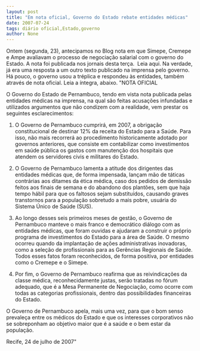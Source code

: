 ```yaml
---
layout: post
title: "Em nota oficial, Governo do Estado rebate entidades médicas"
date: 2007-07-24
tags: diário oficial,Estado,governo
author: None
---
```

Ontem (segunda, 23), antecipamos no Blog nota&nbsp;em que Simepe, Cremepe e Ampe avaliavam o processo de negocia&ccedil;&atilde;o salarial com o governo do Estado. A nota foi publicada nos jornais desta ter&ccedil;a.&nbsp; Leia aqui. 
Na verdade, j&aacute; era uma resposta a um outro texto publicado na imprensa pelo governo. 
H&aacute; pouco, o&nbsp;governo usou a tr&eacute;plica e respondeu &agrave;s entidades, tamb&eacute;m atrav&eacute;s de nota oficial. Leia a &iacute;ntegra, abaixo.
&quot;NOTA OFICIAL

O Governo do Estado de Pernambuco, tendo em vista nota publicada pelas entidades m&eacute;dicas na imprensa, na qual s&atilde;o feitas acusa&ccedil;&otilde;es infundadas e utilizados argumentos que n&atilde;o condizem com a realidade, vem prestar os seguintes esclarecimentos: 
1) O Governo de Pernambuco cumprir&aacute;, em 2007, a obriga&ccedil;&atilde;o constitucional de destinar 12% da receita do Estado para a Sa&uacute;de. Para isso, n&atilde;o mais recorrer&aacute; ao procedimento historicamente adotado por governos anteriores, que consiste em contabilizar como investimentos em sa&uacute;de p&uacute;blica os gastos com manuten&ccedil;&atilde;o dos hospitais que atendem os servidores civis e militares do Estado. 

2) O Governo de Pernambuco lamenta a atitude dos dirigentes das entidades m&eacute;dicas que, de forma impensada, lan&ccedil;am m&atilde;o de t&aacute;ticas contr&aacute;rias aos ditames da &eacute;tica m&eacute;dica, caso dos pedidos de demiss&atilde;o feitos aos finais de semana e do abandono dos plant&otilde;es, sem que haja tempo h&aacute;bil para que os faltosos sejam substitu&iacute;dos, causando graves transtornos para a popula&ccedil;&atilde;o sobretudo a mais pobre, usu&aacute;ria do Sistema &Uacute;nico de Sa&uacute;de (SUS). 

3) Ao longo desses seis primeiros meses de gest&atilde;o, o Governo de Pernambuco manteve o mais franco e democr&aacute;tico di&aacute;logo com as entidades m&eacute;dicas, que foram ouvidas e ajudaram a construir o pr&oacute;prio programa de investimentos do Estado para a &aacute;rea de Sa&uacute;de. O mesmo ocorreu quando da implanta&ccedil;&atilde;o de a&ccedil;&otilde;es administrativas inovadoras, como a sele&ccedil;&atilde;o de profissionais para as Ger&ecirc;ncias Regionais de Sa&uacute;de. Todos esses fatos foram reconhecidos, de forma positiva, por entidades como o Cremepe e o Simepe. 

4) Por fim, o Governo de Pernambuco reafirma que as reivindica&ccedil;&otilde;es da classe m&eacute;dica, reconhecidamente justas, ser&atilde;o tratadas no f&oacute;rum adequado, que&nbsp;&eacute; a&nbsp;Mesa Permanente de Negocia&ccedil;&atilde;o, como ocorre com todas as categorias profissionais, dentro das possibilidades financeiras do Estado. 

O Governo de Pernambuco apela, mais uma vez, para que o bom senso prevale&ccedil;a entre os m&eacute;dicos do Estado e que os interesses corporativos n&atilde;o se sobreponham ao objetivo maior que&nbsp;&eacute; a sa&uacute;de e o bem estar da popula&ccedil;&atilde;o. 

Recife, 24 de julho de 2007&quot;  